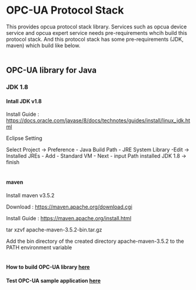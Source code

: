 # OPC-UA Protocol Stack

This provides opcua protocol stack library. Services such as opcua device service and opcua expert service needs pre-requirements whcih build this protocol stack.
And this protocol stack has some pre-requirements (JDK, maven) which build like below.
<br></br>

## OPC-UA library for Java

### JDK 1.8

#### Intall JDK v1.8

Install Guide : https://docs.oracle.com/javase/8/docs/technotes/guides/install/linux_jdk.html

Eclipse Setting

Select Project -> Preference - Java Build Path - JRE System Library -Edit -> Installed JREs - Add - Standard VM - Next - input Path installed JDK 1.8 -> finish 
<br></br>

#### maven

Install maven v3.5.2

Download : https://maven.apache.org/download.cgi

Install Guide : https://maven.apache.org/install.html

tar xzvf apache-maven-3.5.2-bin.tar.gz

Add the bin directory of the created directory apache-maven-3.5.2 to the PATH environment variable
<br></br>

#### How to build OPC-UA library [here](./java/edge-opcua/README.md)

#### Test OPC-UA sample application [here](./java/example/README.md)

